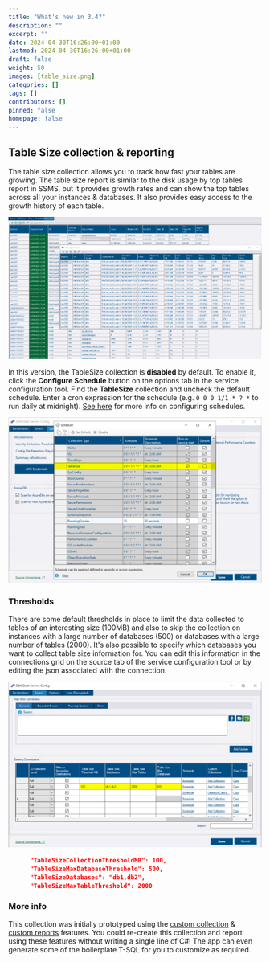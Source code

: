 ```yaml
---
title: "What's new in 3.4?"
description: ""
excerpt: ""
date: 2024-04-30T16:26:00+01:00
lastmod: 2024-04-30T16:26:00+01:00
draft: false
weight: 50
images: [table_size.png]
categories: []
tags: []
contributors: []
pinned: false
homepage: false
---
```

## Table Size collection & reporting

The table size collection allows you to track how fast your tables are growing.  The table size report is similar to the disk usage by top tables report in SSMS, but it provides growth rates and can show the top tables across all your instances & databases.  It also provides easy access to the growth history of each table.

[![Table Size report](table_size.png)](table_size.png)

In this version, the TableSize collection is **disabled** by default.  To enable it, click the **Configure Schedule** button on the options tab in the service configuration tool.  Find the **TableSize** collection and uncheck the default schedule.  Enter a cron expression for the schedule (e.g. `0 0 0 1/1 * ? *` to run daily at midnight).  [See here](/docs/help/schedule) for more info on configuring schedules.

[![Schedule](schedule.png)](schedule.png)

### Thresholds

There are some default thresholds in place to limit the data collected to tables of an interesting size (100MB) and also to skip the collection on instances with a large number of databases (500) or databases with a large number of tables (2000).  It's also possible to specify which databases you want to collect table size information for.  You can edit this information in the connections grid on the source tab of the service configuration tool or by editing the json associated with the connection.

[![Thresholds](thresholds.png)](thresholds.png)

```json
      "TableSizeCollectionThresholdMB": 100,
      "TableSizeMaxDatabaseThreshold": 500,
      "TableSizeDatabases": "db1,db2",
      "TableSizeMaxTableThreshold": 2000
 ```

### More info

This collection was initially prototyped using the [custom collection](/docs/help/custom-collections/) & [custom reports](/docs/how-to/create-custom-reports/) features. You could re-create this collection and report using these features without writing a single line of C#!  The app can even generate some of the boilerplate T-SQL for you to customize as required.

